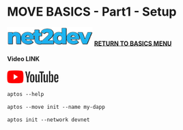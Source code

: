 # MOVE BASICS - Part1 - Setup

<img src="https://raw.githubusercontent.com/net2devcrypto/misc/main/net2dev-sociallogo.png" width="200px;" />
<a href="https://github.com/net2devcrypto/MOVE-Smart-Contracts/tree/main/index/BASICS"><b>RETURN TO BASICS MENU</b></a>

<h4>Video LINK</h4>
<a href="" target="_blank"><img src="https://github.com/net2devcrypto/misc/blob/main/ytlogo2.png" width="120" height="30"></a>




```shell
aptos --help
```

```shell
aptos --move init --name my-dapp
```

```shell
aptos init --network devnet
```


